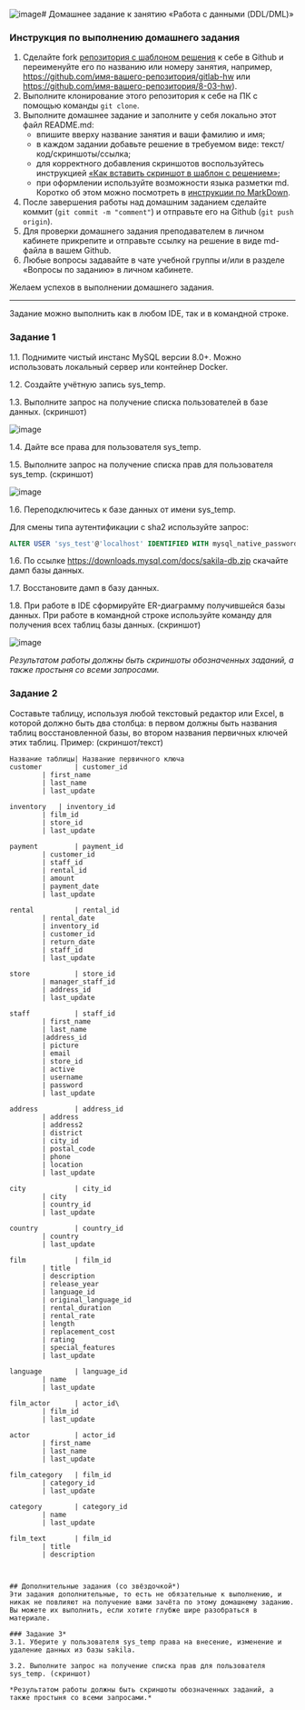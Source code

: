 ![image](https://github.com/Darxmax/git_homework/assets/54942567/827c6a57-71c9-49df-9b17-6f005160c3e7)# Домашнее задание к занятию «Работа с данными (DDL/DML)»

### Инструкция по выполнению домашнего задания

1. Сделайте fork [репозитория c шаблоном решения](https://github.com/netology-code/sys-pattern-homework) к себе в Github и переименуйте его по названию или номеру занятия, например, https://github.com/имя-вашего-репозитория/gitlab-hw или https://github.com/имя-вашего-репозитория/8-03-hw).
2. Выполните клонирование этого репозитория к себе на ПК с помощью команды `git clone`.
3. Выполните домашнее задание и заполните у себя локально этот файл README.md:
   - впишите вверху название занятия и ваши фамилию и имя;
   - в каждом задании добавьте решение в требуемом виде: текст/код/скриншоты/ссылка;
   - для корректного добавления скриншотов воспользуйтесь инструкцией [«Как вставить скриншот в шаблон с решением»](https://github.com/netology-code/sys-pattern-homework/blob/main/screen-instruction.md);
   - при оформлении используйте возможности языка разметки md. Коротко об этом можно посмотреть в [инструкции по MarkDown](https://github.com/netology-code/sys-pattern-homework/blob/main/md-instruction.md).
4. После завершения работы над домашним заданием сделайте коммит (`git commit -m "comment"`) и отправьте его на Github (`git push origin`).
5. Для проверки домашнего задания преподавателем в личном кабинете прикрепите и отправьте ссылку на решение в виде md-файла в вашем Github.
6. Любые вопросы задавайте в чате учебной группы и/или в разделе «Вопросы по заданию» в личном кабинете.

Желаем успехов в выполнении домашнего задания.

---

Задание можно выполнить как в любом IDE, так и в командной строке.

### Задание 1
1.1. Поднимите чистый инстанс MySQL версии 8.0+. Можно использовать локальный сервер или контейнер Docker.

1.2. Создайте учётную запись sys_temp. 

1.3. Выполните запрос на получение списка пользователей в базе данных. (скриншот)

![image](https://github.com/Darxmax/git_homework/assets/54942567/6a364dd9-8eb0-4f71-a036-3a48a0a14a41)


1.4. Дайте все права для пользователя sys_temp. 

1.5. Выполните запрос на получение списка прав для пользователя sys_temp. (скриншот)

![image](https://github.com/Darxmax/git_homework/assets/54942567/6912faff-a21c-40d7-8015-9616beb35e3a)


1.6. Переподключитесь к базе данных от имени sys_temp.

Для смены типа аутентификации с sha2 используйте запрос: 
```sql
ALTER USER 'sys_test'@'localhost' IDENTIFIED WITH mysql_native_password BY 'password';
```
1.6. По ссылке https://downloads.mysql.com/docs/sakila-db.zip скачайте дамп базы данных.

1.7. Восстановите дамп в базу данных.

1.8. При работе в IDE сформируйте ER-диаграмму получившейся базы данных. При работе в командной строке используйте команду для получения всех таблиц базы данных. (скриншот)

![image](https://github.com/Darxmax/git_homework/assets/54942567/c109426d-1fd8-4995-905c-9bb307215bc4)


*Результатом работы должны быть скриншоты обозначенных заданий, а также простыня со всеми запросами.*


### Задание 2
Составьте таблицу, используя любой текстовый редактор или Excel, в которой должно быть два столбца: в первом должны быть названия таблиц восстановленной базы, во втором названия первичных ключей этих таблиц. Пример: (скриншот/текст)
```
Название таблицы| Название первичного ключа
customer        | customer_id
		| first_name
		| last_name
		| last_update

inventory	| inventory_id
		| film_id
		| store_id
		| last_update

payment         | payment_id
		| customer_id
		| staff_id
		| rental_id
		| amount
		| payment_date
		| last_update

rental          | rental_id
		| rental_date
		| inventory_id
		| customer_id
		| return_date
		| staff_id
		| last_update

store           | store_id
		| manager_staff_id
		| address_id
		| last_update

staff           | staff_id
		| first_name
		| last_name
		|address_id
		| picture
		| email
		| store_id
		| active
		| username
		| password
		| last_update

address         | address_id
		| address
		| address2
		| district
		| city_id
		| postal_code
		| phone
		| location
		| last_update

city            | city_id
		| city
		| country_id
		| last_update

country         | country_id
		| country
		| last_update

film            | film_id
		| title
		| description
		| release_year
		| language_id
		| original_language_id
		| rental_duration
		| rental_rate
		| length
		| replacement_cost
		| rating
		| special_features
		| last_update

language        | language_id
		| name
		| last_update

film_actor      | actor_id\
		| film_id
		| last_update

actor           | actor_id
		| first_name
		| last_name
		| last_update

film_category   | film_id
		| category_id
		| last_update

category        | category_id
		| name
		| last_update
 
film_text       | film_id
		| title
		| description



## Дополнительные задания (со звёздочкой*)
Эти задания дополнительные, то есть не обязательные к выполнению, и никак не повлияют на получение вами зачёта по этому домашнему заданию. Вы можете их выполнить, если хотите глубже шире разобраться в материале.

### Задание 3*
3.1. Уберите у пользователя sys_temp права на внесение, изменение и удаление данных из базы sakila.

3.2. Выполните запрос на получение списка прав для пользователя sys_temp. (скриншот)

*Результатом работы должны быть скриншоты обозначенных заданий, а также простыня со всеми запросами.*
